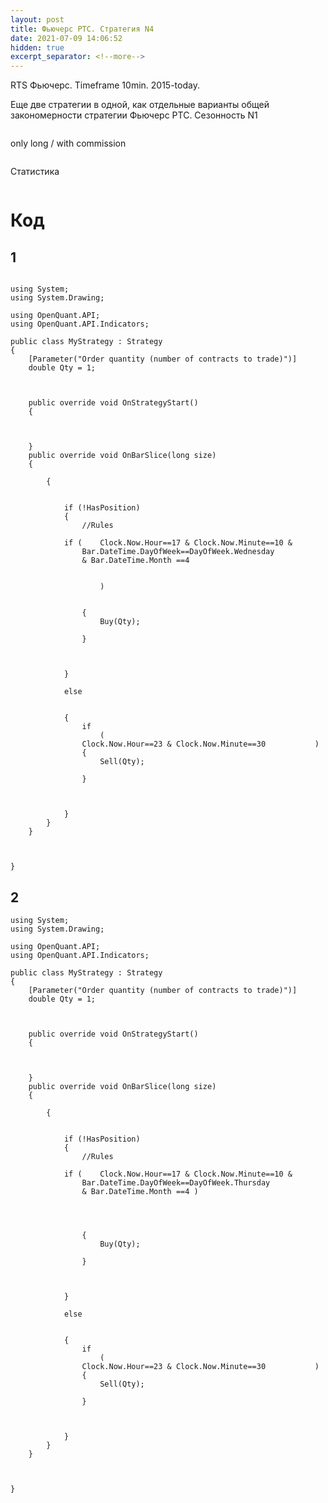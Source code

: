 ```yaml
---
layout: post
title: Фьючерс РТС. Стратегия N4
date: 2021-07-09 14:06:52
hidden: true
excerpt_separator: <!--more-->
---
```


RTS Фьючерс. Timeframe 10min. 2015-today.

Еще две стратегии в одной, как отдельные варианты общей закономерности стратегии Фьючерс РТС. Сезонность N1

<!--more-->

<img src="https://raw.githubusercontent.com/Ragve-hub/scribble/gh-pages/images/seasonal4_ch.png" alt="">

only long / with commission

<img src="https://raw.githubusercontent.com/Ragve-hub/scribble/gh-pages/images/seasonal4_p.png" alt="">

Статистика

<img src="https://raw.githubusercontent.com/Ragve-hub/scribble/gh-pages/images/seasonal4_s.png" alt="">


# Код

## 1

```

using System;
using System.Drawing;

using OpenQuant.API;
using OpenQuant.API.Indicators;

public class MyStrategy : Strategy
{
	[Parameter("Order quantity (number of contracts to trade)")]
	double Qty = 1;

	

	public override void OnStrategyStart()
	{
		

		
	}
	public override void OnBarSlice(long size)
	{

		{
			
         
			if (!HasPosition)
			{
				//Rules
				
			if (	Clock.Now.Hour==17 & Clock.Now.Minute==10 &
				Bar.DateTime.DayOfWeek==DayOfWeek.Wednesday
				& Bar.DateTime.Month ==4 
					
					
					)
					
				
				{
					Buy(Qty);
				
				}
			
		

			}
			
			else
			
			
			{
				if 			
					(
				Clock.Now.Hour==23 & Clock.Now.Minute==30 			)
				{
					Sell(Qty);
					
				}
				
			
			
			}
		}
	}

	

}
```

## 2

```
using System;
using System.Drawing;

using OpenQuant.API;
using OpenQuant.API.Indicators;

public class MyStrategy : Strategy
{
	[Parameter("Order quantity (number of contracts to trade)")]
	double Qty = 1;

	

	public override void OnStrategyStart()
	{
		

		
	}
	public override void OnBarSlice(long size)
	{

		{
			
         
			if (!HasPosition)
			{
				//Rules
				
			if (	Clock.Now.Hour==17 & Clock.Now.Minute==10 &
				Bar.DateTime.DayOfWeek==DayOfWeek.Thursday
				& Bar.DateTime.Month ==4 )
					
					
					
				
				{
					Buy(Qty);
				
				}
			
		

			}
			
			else
			
			
			{
				if 			
					(
				Clock.Now.Hour==23 & Clock.Now.Minute==30 			)
				{
					Sell(Qty);
					
				}
				
			
			
			}
		}
	}

	

}

```

















	
















